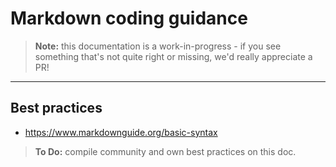 # Markdown coding guidance

> **Note:** this documentation is a work-in-progress - if you see something that's not quite right or missing, we'd really appreciate a PR!

---

## Best practices

* https://www.markdownguide.org/basic-syntax

> **To Do:** compile community and own best practices on this doc.